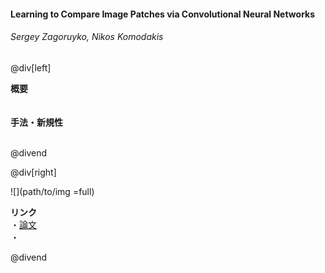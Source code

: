 #### Learning to Compare Image Patches via Convolutional Neural Networks
###### Sergey Zagoruyko, Nikos Komodakis

@div[left]

__概要__<br>
<br><br>
__手法・新規性__<br>
<br>


@divend

@div[right]

![](path/to/img =full)<br>

__リンク__<br>
・[論文](https://www.cv-foundation.org/openaccess/content_cvpr_2015/papers/Zagoruyko_Learning_to_Compare_2015_CVPR_paper.pdf)<br>
・[](url)<br>

@divend